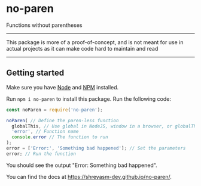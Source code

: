 # no-paren
Functions without parentheses
<hr>
This package is more of a proof-of-concept, and is not meant for use in actual projects as it can make code hard to maintain and read
<hr>

## Getting started

Make sure you have [Node][1] and [NPM][2] installed.

Run `npm i no-paren` to install this package. Run the following code:

```javascript
const noParen = require('no-paren');

noParen( // Define the paren-less function
  globalThis, // Use global in NodeJS, window in a browser, or globalThis in either
  'error', // Function name
  console.error // The function to run
);
error = ['Error:', 'Something bad happened']; // Set the parameters
error; // Run the function
```

You should see the output "Error: Something bad happened".

You can find the docs at https://shreyasm-dev.github.io/no-paren/.


[1]: https://nodejs.org/
[2]: https://www.npmjs.com/
